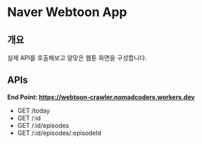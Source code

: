 # Naver Webtoon App

## 개요

실제 API를 호출해보고 알맞은 웹툰 화면을 구성합니다.

## APIs

**End Point: https://webtoon-crawler.nomadcoders.workers.dev**

- GET /today
- GET /:id
- GET /:id/episodes
- GET /:id/episodes/:episodeId
